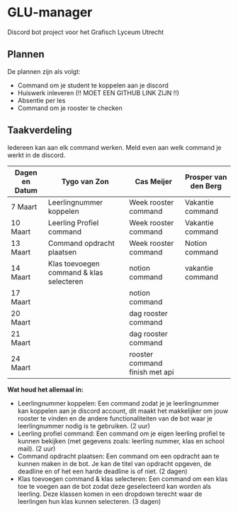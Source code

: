 # GLU-manager
Discord bot project voor het Grafisch Lyceum Utrecht  
  
## Plannen
De plannen zijn als volgt:  
- Command om je student te koppelen aan je discord
- Huiswerk inleveren (!! MOET EEN GITHUB LINK ZIJN !!)
- Absentie per les
- Command om je rooster te checken  
  
## Taakverdeling
Iedereen kan aan elk command werken. 
Meld even aan welk command je werkt in de discord.  

| Dagen en Datum | Tygo van Zon | Cas Meijer | Prosper van den Berg |
| ------------- | ------------- | ------------- | ------------- |
| 7 Maart | Leerlingnummer koppelen | Week rooster command | Vakantie command |
| 10 Maart | Leerling Profiel command | Week rooster command | Vakantie command |
| 13 Maart | Command opdracht plaatsen | Week rooster command | Notion command |
| 14 Maart | Klas toevoegen command & klas selecteren | notion command |  vakantie command |
| 17 Maart |  | notion command |  |
| 20 Maart |  | dag rooster command |  |
| 21 Maart |  | dag rooster command |  |
| 24 Maart |  | rooster command finish met api |  |

**Wat houd het allemaal in:**
- Leerlingnummer koppelen: Een command zodat je je leerlingnummer kan koppelen aan je discord account, dit maakt het makkelijker om jouw rooster te vinden en de andere functionaliteiten van de bot waar je leerlingnummer nodig is te gebruiken. (2 uur)
- Leerling profiel command: Een command om je eigen leerling profiel te kunnen bekijken (met gegevens zoals: leerling nummer, klas en school mail). (2 uur)
- Command opdracht plaatsen: Een command om een opdracht aan te kunnen maken in de bot. Je kan de titel van opdracht opgeven, de deadline en of het een harde deadline is of niet. (2 dagen)
- Klas toevoegen command & klas selecteren: Een command om een klas toe te voegen aan de bot zodat deze geselecteerd kan worden als leerling. Deze klassen komen in een dropdown terecht waar de leerlingen hun klas kunnen selecteren. (3 dagen)
